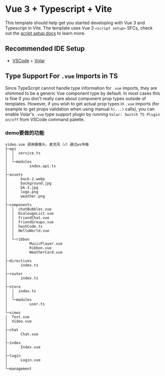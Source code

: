 # Vue 3 + Typescript + Vite

This template should help get you started developing with Vue 3 and Typescript in Vite. The template uses Vue 3 `<script setup>` SFCs, check out the [script setup docs](https://v3.vuejs.org/api/sfc-script-setup.html#sfc-script-setup) to learn more.

## Recommended IDE Setup

- [VSCode](https://code.visualstudio.com/) + [Volar](https://marketplace.visualstudio.com/items?itemName=johnsoncodehk.volar)

## Type Support For `.vue` Imports in TS

Since TypeScript cannot handle type information for `.vue` imports, they are shimmed to be a generic Vue component type by default. In most cases this is fine if you don't really care about component prop types outside of templates. However, if you wish to get actual prop types in `.vue` imports (for example to get props validation when using manual `h(...)` calls), you can enable Volar's `.vue` type support plugin by running `Volar: Switch TS Plugin on/off` from VSCode command palette.


### demo要做的功能
    video.vue 调用摄像头，麦克风（√）通过ws传输
    ├─api
    │  │  service.ts
    │  │
    │  └─modules
    │          index.api.ts
    │
    ├─assets
    │      back-2.webp
    │      background.jpg
    │      bk-3.jpg
    │      logo.png
    │      weather.png
    │
    ├─components
    │  │  chatBubbles.vue
    │  │  DialougeList.vue
    │  │  FriendChat.vue
    │  │  FriendGroups.vue
    │  │  hashCode.ts
    │  │  HelloWorld.vue
    │  │
    │  └─ribbon
    │          MusicPlayer.vue
    │          Ribbon.vue
    │          WeatherCard.vue
    │
    ├─directives
    │      index.ts
    │
    ├─router
    │      index.ts
    │
    ├─store
    │  │  index.ts
    │  │
    │  └─modules
    │          user.ts
    │
    └─views
    │  Test.vue
    │  Video.vue
    │
    ├─chat
    │      Chat.vue
    │
    ├─index
    │      Index.vue
    │
    ├─login
    │      Login.vue
    │
    └─management
